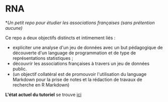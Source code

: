 # RNA
**Un petit repo pour étudier les associations françaises (sans prétention aucune)*

Ce repo a deux objectifs distincts et intimement liés :
+ expliciter une analyse d'un jeu de données avec un but pédagogique de découverte d'un language de programmation
et de type de représentations statistiques ;
+ découvrir les associations françaises à travers un jeu de données public.
+ (un objectif collatéral est de promouvoir l'utilisation du language Markdown pour la prise de notes et la rédaction de travaux de recherche en R Markdown)

**L'état actuel du tutoriel** se trouve  [ici](RNA.md)